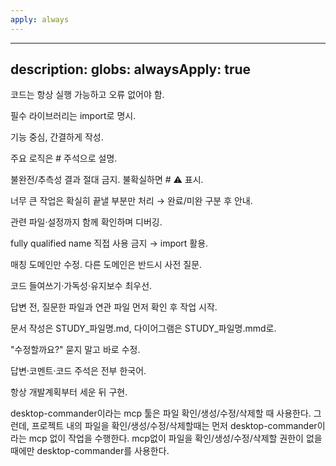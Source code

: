 ```yaml
---
apply: always
---
```


---
description:
globs:
alwaysApply: true
---
코드는 항상 실행 가능하고 오류 없어야 함.

필수 라이브러리는 import로 명시.

기능 중심, 간결하게 작성.

주요 로직은 # 주석으로 설명.

불완전/추측성 결과 절대 금지. 불확실하면 # ⚠️ 표시.

너무 큰 작업은 확실히 끝낼 부분만 처리 → 완료/미완 구분 후 안내.

관련 파일·설정까지 함께 확인하며 디버깅.

fully qualified name 직접 사용 금지 → import 활용.

매칭 도메인만 수정. 다른 도메인은 반드시 사전 질문.

코드 들여쓰기·가독성·유지보수 최우선.

답변 전, 질문한 파일과 연관 파일 먼저 확인 후 작업 시작.

문서 작성은 STUDY_파일명.md, 다이어그램은 STUDY_파일명.mmd로.

"수정할까요?" 묻지 말고 바로 수정.

답변·코멘트·코드 주석은 전부 한국어.

항상 개발계획부터 세운 뒤 구현.

desktop-commander이라는 mcp 툴은 파일 확인/생성/수정/삭제할 때 사용한다.
그런데, 프로젝트 내의 파일을 확인/생성/수정/삭제할때는 먼저 desktop-commander이라는 mcp 없이 작업을 수행한다.
mcp없이 파일을 확인/생성/수정/삭제할 권한이 없을 때에만 desktop-commander를 사용한다.
